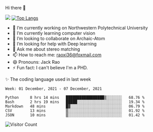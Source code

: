 Hi there 👋

![](https://github-readme-stats.vercel.app/api?username=Raohaocheng)
[![Top Langs](https://github-readme-stats.vercel.app/api/top-langs/?username=Raohaocheng&layout=compact)](https://github.com/anuraghazra/github-readme-stats)

- 🔭 I’m currently working on Northwestern Polytechnical University
- 🌱 I’m currently learning computer vision
- 👯 I’m looking to collaborate on Archaic-Atom
- 🤔 I’m looking for help with Deep learning
- 💬 Ask me about stereo matching
- 📫 How to reach me: raoxi36@foxmail.com
- 😄 Pronouns: Jack Rao
- ⚡ Fun fact: I can't believe I'm a PHD.

✨ The coding language used in last week
<!--START_SECTION:waka-->
```text
Week: 01 December, 2021 - 07 December, 2021

Python     8 hrs 14 mins   █████████████████▒░░░░░░░   68.76 % 
Bash       2 hrs 19 mins   █████░░░░░░░░░░░░░░░░░░░░   19.34 % 
Markdown   48 mins         █▓░░░░░░░░░░░░░░░░░░░░░░░   06.79 % 
CSV        13 mins         ▒░░░░░░░░░░░░░░░░░░░░░░░░   01.92 % 
JSON       10 mins         ▒░░░░░░░░░░░░░░░░░░░░░░░░   01.42 % 
```
<!--END_SECTION:waka-->

![Visitor Count](https://profile-counter.glitch.me/Raohaocheng/count.svg)
